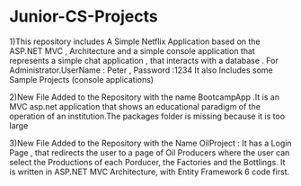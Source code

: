 # Junior-CS-Projects
1)This repository includes A Simple Netflix Application based on the ASP.NET MVC , Architecture and a simple console application that represents a simple chat application , that interacts with a database . For Administrator.UserName : Peter , Password :1234
It also Includes some Sample Projects (console applications) 

2)New File Added to the Repository with the name BootcampApp .It is an MVC asp.net application that shows an educational paradigm of the operation of an institution.The packages folder is missing because it is too large

3)New File Added to the Repository with the Name OilProject : It has a Login Page , that redirects the user to a page of Oil Producers where the user can select the Productions of each Porducer, the Factories and the Bottlings. It is written in ASP.NET MVC Architecture, with Entity Framework 6 code first.  
